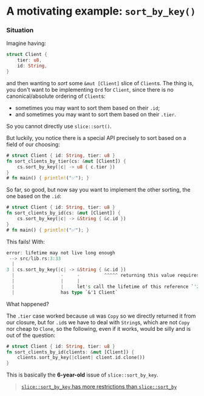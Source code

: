 # A motivating example: `sort_by_key()`

### Situation

Imagine having:

```rust ,edition2018
struct Client {
    tier: u8,
    id: String,
}
```

and then wanting to _sort_ some `&mut [Client]` slice of `Client`s. The thing is, you don't want to
be implementing `Ord` for `Client`, since there is no canonical/absolute ordering of `Client`s:
  - sometimes you may want to sort them based on their `.id`;
  - and sometimes you may want to sort them based on their `.tier`.

So you cannot directly use `slice::sort()`.

But luckily, you notice there is a special API precisely to sort based on a field of our choosing:

```rust ,edition2018
# struct Client { id: String, tier: u8 }
fn sort_clients_by_tier(cs: &mut [Client]) {
    cs.sort_by_key(|c| -> u8 { c.tier })
}
# fn main() { println!("✅"); }
```

So far, so good, but now say you want to implement the other sorting, the one based on the `.id`:

```rust ,compile_fail
# struct Client { id: String, tier: u8 }
fn sort_clients_by_id(cs: &mut [Client]) {
    cs.sort_by_key(|c| -> &String { &c.id })
}
# fn main() { println!("✅"); }
```

This fails! With:

```rust ,ignore
error: lifetime may not live long enough
 --> src/lib.rs:3:33
  |
3 | cs.sort_by_key(|c| -> &String { &c.id })
  |                 -     -         ^^^^^ returning this value requires that `'1` outlive `'2`
  |                 |     |
  |                 |     let's call the lifetime of this reference `'2`
  |                 has type `&'1 Client`
```

What happened?

The `.tier` case worked because `u8` was `Copy` so we directly returned it from our closure, but
for `.id`s we have to deal with `String`s, which are not `Copy` nor cheap to `Clone`, so the
following, even if it works, would be silly and is out of the question:

```rust ,edition2018
# struct Client { id: String, tier: u8 }
fn sort_clients_by_id(clients: &mut [Client]) {
    clients.sort_by_key(|client| client.id.clone())
}
```

This is basically the **6-year-old** issue of `slice::sort_by_key`.

> [`slice::sort_by_key` has more restrictions than `slice::sort_by`](https://github.com/rust-lang/rust/issues/34162)

